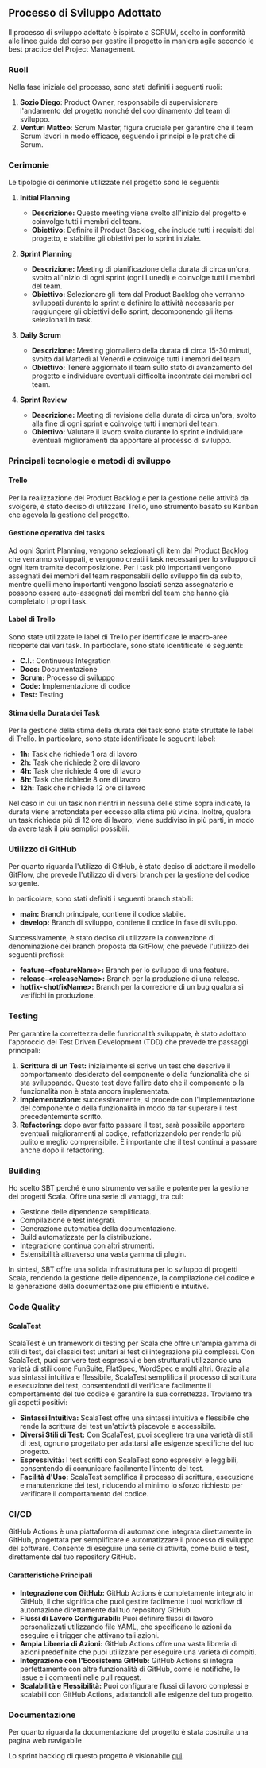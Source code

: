## Processo di Sviluppo Adottato

Il processo di sviluppo adottato è ispirato a SCRUM, scelto in conformità alle linee guida del corso per gestire il progetto in maniera agile secondo le best practice del Project Management.

### Ruoli

Nella fase iniziale del processo, sono stati definiti i seguenti ruoli:

1. **Sozio Diego**: Product Owner, responsabile di supervisionare l'andamento del progetto nonché del coordinamento del team di sviluppo.
2. **Venturi Matteo**: Scrum Master, figura cruciale per garantire che il team Scrum lavori in modo efficace, seguendo i principi e le pratiche di Scrum.

### Cerimonie

Le tipologie di cerimonie utilizzate nel progetto sono le seguenti:

1. **Initial Planning**
    - **Descrizione:** Questo meeting viene svolto all'inizio del progetto e coinvolge tutti i membri del team.
    - **Obiettivo:** Definire il Product Backlog, che include tutti i requisiti del progetto, e stabilire gli obiettivi per lo sprint iniziale.

2. **Sprint Planning**
    - **Descrizione:** Meeting di pianificazione della durata di circa un'ora, svolto all'inizio di ogni sprint (ogni Lunedì) e coinvolge tutti i membri del team.
    - **Obiettivo:** Selezionare gli item dal Product Backlog che verranno sviluppati durante lo sprint e definire le attività necessarie per raggiungere gli obiettivi dello sprint, decomponendo gli items selezionati in task.

3. **Daily Scrum**
    - **Descrizione:** Meeting giornaliero della durata di circa 15-30 minuti, svolto dal Martedì al Venerdì e coinvolge tutti i membri del team.
    - **Obiettivo:** Tenere aggiornato il team sullo stato di avanzamento del progetto e individuare eventuali difficoltà incontrate dai membri del team.

4. **Sprint Review**
    - **Descrizione:** Meeting di revisione della durata di circa un'ora, svolto alla fine di ogni sprint e coinvolge tutti i membri del team.
    - **Obiettivo:** Valutare il lavoro svolto durante lo sprint e individuare eventuali miglioramenti da apportare al processo di sviluppo.

### Principali tecnologie e metodi di sviluppo

#### Trello

Per la realizzazione del Product Backlog e per la gestione delle attività da svolgere, è stato deciso di utilizzare Trello, uno strumento basato su Kanban che agevola la gestione del progetto.

#### Gestione operativa dei tasks

Ad ogni Sprint Planning, vengono selezionati gli item dal Product Backlog che verranno sviluppati, e vengono creati i task necessari per lo sviluppo di ogni item tramite decomposizione. Per i task più importanti vengono assegnati dei membri del team responsabili dello sviluppo fin da subito, mentre quelli meno importanti vengono lasciati senza assegnatario e possono essere auto-assegnati dai membri del team che hanno già completato i propri task.

#### Label di Trello

Sono state utilizzate le label di Trello per identificare le macro-aree ricoperte dai vari task. In particolare, sono state identificate le seguenti:

- **C.I.:** Continuous Integration
- **Docs:** Documentazione
- **Scrum:** Processo di sviluppo
- **Code:** Implementazione di codice
- **Test:** Testing

#### Stima della Durata dei Task

Per la gestione della stima della durata dei task sono state sfruttate le label di Trello. In particolare, sono state identificate le seguenti label:

- **1h:** Task che richiede 1 ora di lavoro
- **2h:** Task che richiede 2 ore di lavoro
- **4h:** Task che richiede 4 ore di lavoro
- **8h:** Task che richiede 8 ore di lavoro
- **12h:** Task che richiede 12 ore di lavoro

Nel caso in cui un task non rientri in nessuna delle stime sopra indicate, la durata viene arrotondata per eccesso alla stima più vicina. Inoltre, qualora un task richieda più di 12 ore di lavoro, viene suddiviso in più parti, in modo da avere task il più semplici possibili.

### Utilizzo di GitHub

Per quanto riguarda l'utilizzo di GitHub, è stato deciso di adottare il modello GitFlow, che prevede l'utilizzo di diversi branch per la gestione del codice sorgente.

In particolare, sono stati definiti i seguenti branch stabili:

- **main:** Branch principale, contiene il codice stabile.
- **develop:** Branch di sviluppo, contiene il codice in fase di sviluppo.

Successivamente, è stato deciso di utilizzare la convenzione di denominazione dei branch proposta da GitFlow, che prevede l'utilizzo dei seguenti prefissi:

- **feature-\<featureName\>:** Branch per lo sviluppo di una feature.
- **release-\<releaseName\>:** Branch per la produzione di una release.
- **hotfix-\<hotfixName\>:** Branch per la correzione di un bug qualora si verifichi in produzione.

### Testing

Per garantire la correttezza delle funzionalità sviluppate, è stato adottato l'approccio del Test Driven Development (TDD) che prevede tre passaggi principali:

1. **Scrittura di un Test:** inizialmente si scrive un test che descrive il comportamento desiderato del componente o della funzionalità che si sta sviluppando. Questo test deve fallire dato che il componente o la funzionalità non è stata ancora implementata.
2. **Implementazione:** successivamente, si procede con l'implementazione del componente o della funzionalità in modo da far superare il test precedentemente scritto.
3. **Refactoring:** dopo aver fatto passare il test, sarà possibile apportare eventuali miglioramenti al codice, refattorizzandolo per renderlo più pulito e meglio comprensibile. È importante che il test continui a passare anche dopo il refactoring.

### Building

Ho scelto SBT perché è uno strumento versatile e potente per la gestione dei progetti Scala. Offre una serie di vantaggi, tra cui:

- Gestione delle dipendenze semplificata.
- Compilazione e test integrati.
- Generazione automatica della documentazione.
- Build automatizzate per la distribuzione.
- Integrazione continua con altri strumenti.
- Estensibilità attraverso una vasta gamma di plugin.

In sintesi, SBT offre una solida infrastruttura per lo sviluppo di progetti Scala, rendendo la gestione delle dipendenze, la compilazione del codice e la generazione della documentazione più efficienti e intuitive.

### Code Quality

#### ScalaTest

ScalaTest è un framework di testing per Scala che offre un'ampia gamma di stili di test, dai classici test unitari ai test di integrazione più complessi. Con ScalaTest, puoi scrivere test espressivi e ben strutturati utilizzando una varietà di stili come FunSuite, FlatSpec, WordSpec e molti altri. Grazie alla sua sintassi intuitiva e flessibile, ScalaTest semplifica il processo di scrittura e esecuzione dei test, consentendoti di verificare facilmente il comportamento del tuo codice e garantire la sua correttezza. Troviamo tra gli aspetti positivi:

- **Sintassi Intuitiva:** ScalaTest offre una sintassi intuitiva e flessibile che rende la scrittura dei test un'attività piacevole e accessibile.
- **Diversi Stili di Test:** Con ScalaTest, puoi scegliere tra una varietà di stili di test, ognuno progettato per adattarsi alle esigenze specifiche del tuo progetto.
- **Espressività:** I test scritti con ScalaTest sono espressivi e leggibili, consentendo di comunicare facilmente l'intento del test.
- **Facilità d'Uso:** ScalaTest semplifica il processo di scrittura, esecuzione e manutenzione dei test, riducendo al minimo lo sforzo richiesto per verificare il comportamento del codice.

### CI/CD

GitHub Actions è una piattaforma di automazione integrata direttamente in GitHub, progettata per semplificare e automatizzare il processo di sviluppo del software. Consente di eseguire una serie di attività, come build e test, direttamente dal tuo repository GitHub.

#### Caratteristiche Principali

- **Integrazione con GitHub:** GitHub Actions è completamente integrato in GitHub, il che significa che puoi gestire facilmente i tuoi workflow di automazione direttamente dal tuo repository GitHub.
- **Flussi di Lavoro Configurabili:** Puoi definire flussi di lavoro personalizzati utilizzando file YAML, che specificano le azioni da eseguire e i trigger che attivano tali azioni.
- **Ampia Libreria di Azioni:** GitHub Actions offre una vasta libreria di azioni predefinite che puoi utilizzare per eseguire una varietà di compiti.
- **Integrazione con l'Ecosistema GitHub:** GitHub Actions si integra perfettamente con altre funzionalità di GitHub, come le notifiche, le issue e i commenti nelle pull request.
- **Scalabilità e Flessibilità:** Puoi configurare flussi di lavoro complessi e scalabili con GitHub Actions, adattandoli alle esigenze del tuo progetto.

### Documentazione

Per quanto riguarda la documentazione del progetto è stata costruita una pagina web navigabile

Lo sprint backlog di questo progetto è visionabile [qui](sprint-backlog.md).
